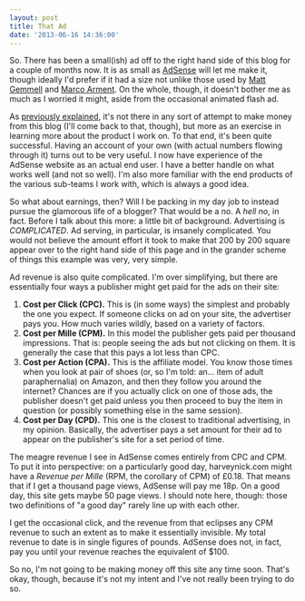 ```yaml
---
layout: post
title: That Ad
date: '2013-06-16 14:36:00'
---
```


So. There has been a small(ish) ad off to the right hand side of this blog for a couple of months now. It is as small as [AdSense] will let me make it, though ideally I'd prefer if it had a size not unlike those used by [Matt Gemmell] and 
[Marco Arment]. On the whole, though, it doesn't bother me as much as I worried it might, aside from the occasional animated flash ad.

[AdSense]: https://www.google.com/adsense
[Matt Gemmell]: http://mattgemmell.com/
[Marco Arment]: http://www.marco.org/

<!-- More -->

As [previously explained], it's not there in any sort of attempt to make money from this blog (I'll come back to that, though), but more as an exercise in learning more about the product I work on. To that end, it's been quite successful. Having an account of your own (with actual numbers flowing through it) turns out to be very useful. I now have experience of the AdSense website as an actual end user. I have a better handle on what works well (and not so well). I'm also more familiar with the end products of the various sub-teams I work with, which is always a good idea.

[previously explained]: /2013/03/22/ch-ch-ch-changes

So what about earnings, then? Will I be packing in my day job to instead pursue the glamorous life of a blogger? That would be a no. A _hell no_, in fact. Before I talk about this more: a little bit of background.  Advertising is *COMPLICATED*. Ad serving, in particular, is insanely complicated. You would not believe the amount effort it took to make that 200 by 200 square appear over to the right hand side of this page and in the grander scheme of things this example was very, very simple.

Ad revenue is also quite complicated. I'm over simplifying, but there are essentially four ways a publisher might get paid for the ads on their site:

1. **Cost per Click (CPC).** This is (in some ways) the simplest and probably the one you expect. If someone clicks on ad on your site, the advertiser pays you. How much varies wildly, based on a variety of factors.
2. **Cost per Mille (CPM).** In this model the publisher gets paid per thousand impressions. That is: people seeing the ads but not clicking on them. It is generally the case that this pays a lot less than CPC.
3. **Cost per Action (CPA).** This is the affiliate model. You know those times when you look at pair of shoes (or, so I'm told: an... item of adult paraphernalia) on Amazon, and then they follow you around the internet? Chances are if you actually click on one of those ads, the publisher doesn't get paid unless you then proceed to buy the item in question (or possibly something else in the same session).
4. **Cost per Day (CPD).** This one is the closest to traditional advertising, in my opinion. Basically, the advertiser pays a set amount for their ad to appear on the publisher's site for a set period of time.

The meagre revenue I see in AdSense comes entirely from CPC and CPM. To put it into perspective: on a particularly good day, harveynick.com might have a _Revenue per Mille_ (RPM, the corollary of CPM) of £0.18. That means that if I get a thousand page views, AdSense will pay me 18p. On a good day, this site gets maybe 50 page views. I should note here, though: those two definitions of "a good day" rarely line up with each other.

I get the occasional click, and the revenue from that eclipses any CPM revenue to such an extent as to make it essentially invisible. My total revenue to date is in single figures of pounds. AdSense does not, in fact, pay you until your revenue reaches the equivalent of $100.

So no, I'm not going to be making money off this site any time soon. That's okay, though, because it's not my intent and I've not really been trying to do so.